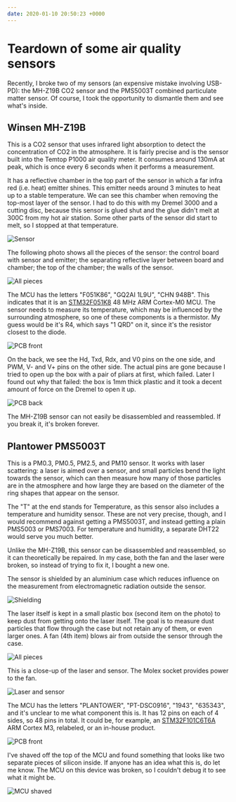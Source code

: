 ```yaml
---
date: 2020-01-10 20:50:23 +0000
---
```


# Teardown of some air quality sensors

Recently, I broke two of my sensors (an expensive mistake involving USB-PD): the
MH-Z19B CO2 sensor and the PMS5003T combined particulate matter sensor. Of
course, I took the opportunity to dismantle them and see what's inside.

## Winsen MH-Z19B

This is a CO2 sensor that uses infrared light absorption to detect the
concentration of CO2 in the atmosphere. It is fairly precise and is the sensor
built into the Temtop P1000 air quality meter. It consumes around 130mA at peak,
which is once every 6 seconds when it performs a measurement.

It has a reflective chamber in the top part of the sensor in which a far infra
red (i.e. heat) emitter shines. This emitter needs around 3 minutes to heat up
to a stable temperature. We can see this chamber when removing the top-most
layer of the sensor. I had to do this with my Dremel 3000 and a cutting disc,
because this sensor is glued shut and the glue didn't melt at 300C from my hot
air station. Some other parts of the sensor did start to melt, so I stopped at
that temperature.

![Sensor](/images/MH-Z19B/PXL_20210110_190417458.jpg)

The following photo shows all the pieces of the sensor: the control board with
sensor and emitter; the separating reflective layer between board and chamber;
the top of the chamber; the walls of the sensor.

![All pieces](/images/MH-Z19B/PXL_20210110_191822552.jpg)

The MCU has the letters "F051K86", "GQ2AI 1L9U", "CHN 948B". This indicates that
it is an
[STM32F051K8](https://www.st.com/en/microcontrollers-microprocessors/stm32f051k8.html)
48 MHz ARM Cortex-M0 MCU. The sensor needs to measure its temperature, which may
be influenced by the surrounding atmosphere, so one of these components is a
thermistor. My guess would be it's R4, which says "1 QRD" on it, since it's the
resistor closest to the diode.

![PCB front](/images/MH-Z19B/PXL_20210110_191844527.jpg)

On the back, we see the Hd, Txd, Rdx, and V0 pins on the one side, and PWM, V-
and V+ pins on the other side. The actual pins are gone because I tried to open
up the box with a pair of pliars at first, which failed. Later I found out why
that failed: the box is 1mm thick plastic and it took a decent amount of force
on the Dremel to open it up.

![PCB back](/images/MH-Z19B/PXL_20210110_191900311.jpg)

The MH-Z19B sensor can not easily be disassembled and reassembled. If you break
it, it's broken forever.

## Plantower PMS5003T

This is a PM0.3, PM0.5, PM2.5, and PM10 sensor. It works with laser scattering:
a laser is aimed over a sensor, and small particles bend the light towards the
sensor, which can then measure how many of those particles are in the atmosphere
and how large they are based on the diameter of the ring shapes that appear on
the sensor.

The "T" at the end stands for Temperature, as this sensor also includes a
temperature and humidity sensor. These are not very precise, though, and I would
recommend against getting a PMS5003T, and instead getting a plain PMS5003 or
PMS7003. For temperature and humidity, a separate DHT22 would serve you much
better.

Unlike the MH-Z19B, this sensor can be disassembled and reassembled, so it can
theoretically be repaired. In my case, both the fan and the laser were broken,
so instead of trying to fix it, I bought a new one.

The sensor is shielded by an aluminium case which reduces influence on the
measurement from electromagnetic radiation outside the sensor.

![Shielding](/images/PMS5003T/PXL_20210110_202136700.jpg)

The laser itself is kept in a small plastic box (second item on the photo) to
keep dust from getting onto the laser itself. The goal is to measure dust
particles that flow through the case but not retain any of them, or even larger
ones. A fan (4th item) blows air from outside the sensor through the case.

![All pieces](/images/PMS5003T/PXL_20210110_192028839.jpg)

This is a close-up of the laser and sensor. The Molex socket provides power to
the fan.

![Laser and sensor](/images/PMS5003T/PXL_20210110_192131522.jpg)

The MCU has the letters "PLANTOWER", "PT-DSC0916", "1943", "635343", and it's
unclear to me what component this is. It has 12 pins on each of 4 sides, so 48
pins in total. It could be, for example, an
[STM32F101C6T6A](https://uk.rs-online.com/web/p/microcontrollers/7147676) ARM
Cortex M3, relabeled, or an in-house product.

![PCB front](/images/PMS5003T/PXL_20210110_192049591.jpg)

I've shaved off the top of the MCU and found something that looks like two
separate pieces of silicon inside. If anyone has an idea what this is, do let me
know. The MCU on this device was broken, so I couldn't debug it to see what it
might be.

![MCU shaved](/images/PMS5003T/PXL_20210110_224610343.jpg)
